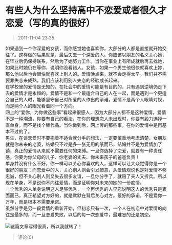 # 有些人为什么坚持高中不恋爱或者很久才恋爱（写的真的很好）

> 2011-11-04 23:35

如果遇到一个你深爱的女孩，而你感觉她也喜欢你，大部分的人都是直接就开始交往了。这样做的后果就是，最后失去一个深爱的人。你应该以朋友的名义关心她，在毕业后仍保持联系，然后为了她努力工作。当你在事业上有所成就后再去找她，如果此时她仍在等你，说明你没看错人。女孩，如果一个男生他很快就喜欢上妳，那么他以后也会很快就喜欢上别人的。爱情晚点来，就不会走得太早。我们并不需要靠失恋来成熟，我们应该利用别人失恋的经验成长起来。  
在学校里的爱情是无知的，在社会中的爱情可能是有目的的，只有遇到逆境仍走下去的爱情才是永恒的。爱情不是和一个最适合自己的人在一起，而是遇到一个更适合自己的人时，能够坚守自己对所爱的人作出的承诺。爱情不是两个人眼睛对视，而是两个人的眼光看着同一个方向。  
网上的“爱你，为你做这些事”看起来很感人，因为大部分人都不是这种爱情。爱情不是一种潮流，你要有自己的看法，在你的理想恋人未出现时，你要有毅力选择一直单身，而不是找个替代品。当你做到后，网上传的那些事，在你的爱情中是再基本不过的了。  
男生，在谈恋爱时不要抱着不适合就分手的想法，一定要慎重地考虑清楚，女朋友就是你未来的老婆，结婚只不过是多一张无用的纸而已，结婚并不是为爱情加了锁，真正的爱情从来就不需要任何的束缚。一旦你选择了恋爱，就要有一种责任感，你要为你父母的儿子、你老婆的丈夫、你未来孩子的爸爸负责！  
单身并没有什么不好，你一样可以关心你喜欢的人，这样可以让大众觉得你是一个很好的朋友；而恋爱中的人，关心别人则会引发醋意，从爱情观说也是对爱情不够忠诚，但不关心别人则又失去很多友谊，一旦你分手了，就赔了夫人又折兵。所以现在单身，不是说你不向往爱情，而是证明你对未来的她的一份痴情。  
一个优秀的人单身说明这人足够优秀，一个再优秀的人早恋说明这人的优秀只是表面而已，真正希望对方好的，就是默默在背后关心对方。最好的承诺，不是爱你一万年，而是根本不需要承诺。  
虽然分手是另一段爱情的重新开始，但初恋只有一次，一个人在初恋中对爱情的向往是最多的，而一旦恋爱失败，以后的每一次恋爱中，最难忘的还是初恋。  
”  
[![](https://pan.4a1801.life/d/Onedrive-4A1801/%E4%B8%AA%E4%BA%BA%E5%BB%BA%E7%AB%99/public/Qzone_wyf/Blogs/images/FF26084A.gif)](https://pan.4a1801.life/d/Onedrive-4A1801/%E4%B8%AA%E4%BA%BA%E5%BB%BA%E7%AB%99/public/Qzone_wyf/Blogs/images/FF26084A.gif)这篇文章写得很真，所以我就转了！

> 评论(0)
